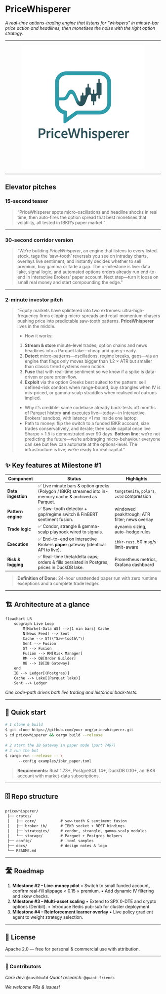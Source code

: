 # PriceWhisperer

*A real-time options-trading engine that listens for “whispers” in minute-bar price action and headlines, then monetises the noise with the right option strategy.*

---

<p align="center">
  <img alt="Project logo" src="docs/images/logo.png" width="400"/>
</p>

---

## Elevator pitches

### 15-second teaser

> “PriceWhisperer spots micro-oscillations and headline shocks in real time, then auto-fires the option spread that best monetises that volatility, all tested in IBKR’s paper market.”

---

### 30-second corridor version

> “We’re building *PriceWhisperer*, an engine that listens to every listed stock, tags the ‘saw-tooth’ reversals you see on intraday charts, overlays live sentiment, and instantly decides whether to sell premium, buy gamma or fade a gap.
> The α-milestone is live: data lake, signal logic, and automated options orders already run end-to-end in Interactive Brokers’ paper account. Next step—turn it loose on small real money and start compounding the edge.”

---

### 2-minute investor pitch

> “Equity markets have splintered into two extremes: ultra-high-frequency firms clipping micro-spreads and retail momentum chasers pushing price into predictable saw-tooth patterns.
> **PriceWhisperer** lives in the middle.
>
>* How it works:
>
>  1. **Stream & store** minute-level trades, option chains and news headlines into a Parquet lake—cheap and query-ready.
>  2. **Detect** micro-patterns—oscillations, regime breaks, gaps—via an engine that flags only moves bigger than 1.2 × ATR but smaller than classic trend systems even notice.
>  3. **Fuse** that with real-time sentiment so we know if a spike is data-driven or pure order-flow.
>  4. **Exploit** via the option Greeks best suited to the pattern: sell defined-risk condors when range-bound, buy strangles when IV is mis-priced, or gamma-scalp straddles when realised vol outruns implied.
>
> * Why it’s credible: same codebase already back-tests off months of Parquet history **and** executes live—today—in Interactive Brokers’ sandbox, with latency <1 ms inside one laptop.
> * Path to money: flip the switch to a funded IBKR account, size trades conservatively, and iterate; then scale capital once live Sharpe > 1.5 is demonstrated over 90 days.
>   **Bottom line:** we’re not predicting the future—we’re arbitraging micro-behaviour everyone can see but few can automate at the options-level. The infrastructure is live; we’re ready for real capital.”



## ✨ Key features at Milestone #1

| Component          | Status                                                                                                   | Highlights                                     |
| ------------------ |----------------------------------------------------------------------------------------------------------| ---------------------------------------------- |
| **Data ingestion** | ✅ Live minute bars & option greeks (Polygon / IBKR) streamed into in-memory cache & archived as Parquet. | `tungstenite`, `polars`, `zstd` compression    |
| **Pattern engine** | ✅ Saw-tooth detector + gap/regime switch & FinBERT sentiment fusion.                                     | windowed peak/trough; ATR filter; news overlay |
| **Trade logic**    | ✅ Condor, strangle & gamma-scalp playbook wired to signals.                                              | dynamic sizing, auto-hedge rules               |
| **Execution**      | ✅ End-to-end on Interactive Brokers **paper** gateway (identical API to live).                           | `ibkr-rust`, 50 msg/s limit-aware              |
| **Risk & logging** | ✅ Real-time theta/delta caps; orders & fills persisted in Postgres, prices in DuckDB lake.               | Prometheus metrics, Grafana dashboard          |

> **Definition of Done:** 24-hour unattended paper run with zero runtime exceptions and a complete trade ledger.

---

## 🏗️  Architecture at a glance

```mermaid
flowchart LR
    subgraph Live Loop
        M[Market-Data WS] -->|1 min bars| Cache
        N[News Feed] --> Sent
        Cache --> ST[\"Saw-tooth\"\]
        Sent --> Fusion
        ST --> Fusion
        Fusion --> RM[Risk Manager]
        RM --> OB[Order Builder]
        OB --> IB[IB Gateway]
    end
    IB --> Ledger[(Postgres)]
    Cache --> Lake[(Parquet lake)]
    Sent --> Ledger
```

*One code-path drives both live trading and historical back-tests.*

---

## 🚀  Quick start

```bash
# 1 clone & build
$ git clone https://github.com/your-org/pricewhisperer.git
$ cd pricewhisperer && cargo build --release

# 2 start the IB Gateway in paper mode (port 7497)
# 3 run the bot
$ cargo run --release -- \  
      --config examples/ibkr_paper.toml
```

> **Requirements:** Rust 1.73+, PostgreSQL 14+, DuckDB 0.10+, an IBKR account with market-data subscriptions.

---

## 🗄️  Repo structure

```
pricewhisperer/
 ├── crates/
 │   ├── core/           # saw-tooth & sentiment fusion
 │   ├── broker_ib/      # IBKR socket + REST bindings
 │   ├── strategies/     # condor, strangle, gamma-scalp modules
 │   └── storage/        # Parquet + Postgres helpers
 ├── config/             # .toml samples
 ├── docs/               # design notes & logo
 └── README.md
```

---

## 🛣️  Roadmap

1. **Milestone #2 – Live-money pilot**
   • Switch to small funded account, confirm real-fill slippage < 0.15 × premium.
   • Add dynamic IV filtering and skew checks.
2. **Milestone #3 – Multi-asset scaling**
   • Extend to SPX 0-DTE and crypto options (Deribit).
   • Introduce Redis pub-sub for cluster deployment.
3. **Milestone #4 – Reinforcement learner overlay**
   • Live policy gradient agent to weight strategy selection.

---

## 📜  License

Apache 2.0 — free for personal & commercial use with attribution.

---

### 👥  Contributors

*Core dev:* `@casibbald`
*Quant research:* `@quant-friends`

*We welcome PRs & issues!*
